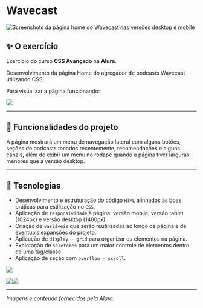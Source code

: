 # Wavecast
![Screenshots da página home do Wavecast nas versões desktop e mobile](https://github.com/user-attachments/assets/3df614e4-e3b2-4f65-9a91-e5b993aeb82a)

## ✨ O exercício

Exercício do curso <b>CSS Avançado</b> na <b>Alura</b>.

Desenvolvimento da página Home do agregador de podcasts Wavecast utilizando CSS.

Para visualizar a página funcionando: 

<a href="https://exercicio-alura-css-avancado-5.vercel.app/" target="_blank"><img loading="lazy" src="https://img.shields.io/badge/Vercel-000000?style=for-the-badge&logo=vercel&logoColor=white" target="_blank"></a>

<hr>

## 🔨 Funcionalidades do projeto

A página mostrará um menu de navegação lateral com alguns botões, seções de podcasts tocados recentemente, recomendações e alguns canais, além de exibir um menu no rodapé quando a página tiver larguras menores que a versão desktop.

<hr>

## 🚀 Tecnologias

- Desenvolvimento e estruturação do código `HTML` alinhados às boas práticas para estilização no `CSS`.
- Aplicação de `responsividade` à página: versão mobile, versão tablet (1024px) e versão desktop (1400px).
- Criação de `variáveis` que serão reutilizadas ao longo da página e de eventuais expansões do projeto.
- Aplicação de `display - grid` para organizar os elementos na página.
- Exploração de `seletores` para um maior controle de elementos dentro de uma tag/classe.
- Aplicação de seção com `overflow - scroll`.

<img loading="laz" src="https://img.shields.io/badge/VSCode-0078D4?style=for-the-badge&logo=visual%20studio%20code&logoColor=white">

<img loading="lazy" src="https://img.shields.io/badge/HTML5-E34F26?style=for-the-badge&logo=html5&logoColor=white"><img loading="lazy" src="https://img.shields.io/badge/CSS3-1572B6?style=for-the-badge&logo=css3&logoColor=white">

<hr>

*Imagens e conteúdo fornecidos pela Alura.*
